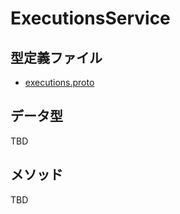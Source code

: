 # ExecutionsService

## 型定義ファイル

- [executions.proto](../proto/executions.proto)

## データ型

TBD

## メソッド

TBD